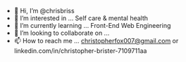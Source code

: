 - 👋 Hi, I’m @chrisbriss
- 👀 I’m interested in ... Self care &  mental health
- 🌱 I’m currently learning ... Front-End Web Engineering
- 💞️ I’m looking to collaborate on ...
- 📫 How to reach me ... christopherfox007@gmail.com or linkedin.com/in/christopher-brister-7109711aa

<!---
chrisbriss/chrisbriss is a ✨ special ✨ repository because its `README.md` (this file) appears on your GitHub profile.
You can click the Preview link to take a look at your changes.
--->
